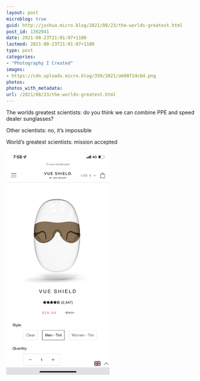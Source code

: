```yaml
---
layout: post
microblog: true
guid: http://joshua.micro.blog/2021/08/23/the-worlds-greatest.html
post_id: 1392041
date: 2021-08-23T21:01:07+1100
lastmod: 2021-08-23T21:01:07+1100
type: post
categories:
- "Photography I Created"
images:
- https://cdn.uploads.micro.blog/359/2021/a600f24cbd.png
photos:
photos_with_metadata:
url: /2021/08/23/the-worlds-greatest.html
---
```

The worlds greatest scientists: do you think we can combine PPE and speed dealer sunglasses?

Other scientists: no, it’s impossible

World’s greatest scientists: mission accepted 

<img src="uploads/2021/a600f24cbd.png" width="277" height="600" alt="" />
